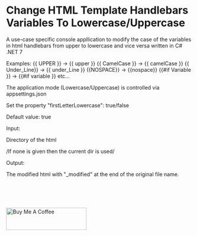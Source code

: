 # Change HTML Template Handlebars Variables To Lowercase/Uppercase
A use-case specific console appllication to modify the case of the variables in html handlebars from upper to lowercase and vice versa written in C# .NET 7

Examples:
{{ UPPER }} -> {{ upper }}
{{ CamelCase }} -> {{ camelCase }}
{{ Under_Line}} -> {{ under_Line }}
{{NOSPACE}} -> {{nospace}}
{{#if Variable }} -> {{#if variable }}
etc...

The application mode (Lowercase/Uppercase) is controlled via appsettings.json

Set the property "firstLetterLowercase": true/false

Default value: true

Input:

Directory of the html

/If none is given then the current dir is used/

Output:

The modified html with "_modified" at the end of the original file name.

<br /><br /><br /><br />
<a href="https://www.buymeacoffee.com/5hwn5ffjzsl" target="_blank"><img src="https://cdn.buymeacoffee.com/buttons/v2/default-yellow.png" alt="Buy Me A Coffee" style="height: 60px !important;width: 217px !important;" ></a>
